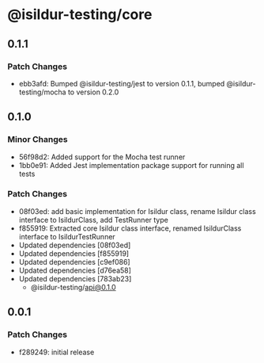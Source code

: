 # @isildur-testing/core

## 0.1.1

### Patch Changes

- ebb3afd: Bumped @isildur-testing/jest to version 0.1.1, bumped @isildur-testing/mocha to version 0.2.0

## 0.1.0

### Minor Changes

- 56f98d2: Added support for the Mocha test runner
- 1bb0e91: Added Jest implementation package support for running all tests

### Patch Changes

- 08f03ed: add basic implementation for Isildur class, rename Isildur class interface to IsildurClass, add TestRunner type
- f855919: Extracted core Isildur class interface, renamed IsildurClass interface to IsildurTestRunner
- Updated dependencies [08f03ed]
- Updated dependencies [f855919]
- Updated dependencies [c9ef086]
- Updated dependencies [d76ea58]
- Updated dependencies [783ab23]
  - @isildur-testing/api@0.1.0

## 0.0.1

### Patch Changes

- f289249: initial release
